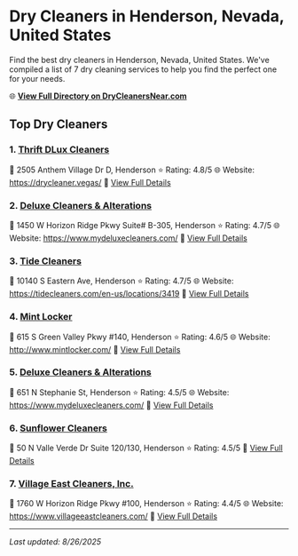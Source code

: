 # Dry Cleaners in Henderson, Nevada, United States

Find the best dry cleaners in Henderson, Nevada, United States. We've compiled a list of 7 dry cleaning services to help you find the perfect one for your needs.

🌐 **[View Full Directory on DryCleanersNear.com](https://drycleanersnear.com/city/US/Nevada/Henderson)**

## Top Dry Cleaners

### 1. [Thrift DLux Cleaners](https://drycleanersnear.com/dryCleaner/687ef15075997f6da5b64108/thrift-dlux-cleaners)
📍 2505 Anthem Village Dr D, Henderson
⭐ Rating: 4.8/5
🌐 Website: https://drycleaner.vegas/
🔗 [View Full Details](https://drycleanersnear.com/dryCleaner/687ef15075997f6da5b64108/thrift-dlux-cleaners)

### 2. [Deluxe Cleaners & Alterations](https://drycleanersnear.com/dryCleaner/687ef0cc75997f6da5b63d0e/deluxe-cleaners-alterations)
📍 1450 W Horizon Ridge Pkwy Suite# B-305, Henderson
⭐ Rating: 4.7/5
🌐 Website: https://www.mydeluxecleaners.com/
🔗 [View Full Details](https://drycleanersnear.com/dryCleaner/687ef0cc75997f6da5b63d0e/deluxe-cleaners-alterations)

### 3. [Tide Cleaners](https://drycleanersnear.com/dryCleaner/687ef0e675997f6da5b63de9/tide-cleaners)
📍 10140 S Eastern Ave, Henderson
⭐ Rating: 4.7/5
🌐 Website: https://tidecleaners.com/en-us/locations/3419
🔗 [View Full Details](https://drycleanersnear.com/dryCleaner/687ef0e675997f6da5b63de9/tide-cleaners)

### 4. [Mint Locker](https://drycleanersnear.com/dryCleaner/687ef0b275997f6da5b63b03/mint-locker)
📍 615 S Green Valley Pkwy #140, Henderson
⭐ Rating: 4.6/5
🌐 Website: http://www.mintlocker.com/
🔗 [View Full Details](https://drycleanersnear.com/dryCleaner/687ef0b275997f6da5b63b03/mint-locker)

### 5. [Deluxe Cleaners & Alterations](https://drycleanersnear.com/dryCleaner/687ef15875997f6da5b64149/deluxe-cleaners-alterations)
📍 651 N Stephanie St, Henderson
⭐ Rating: 4.5/5
🌐 Website: https://www.mydeluxecleaners.com/
🔗 [View Full Details](https://drycleanersnear.com/dryCleaner/687ef15875997f6da5b64149/deluxe-cleaners-alterations)

### 6. [Sunflower Cleaners](https://drycleanersnear.com/dryCleaner/687ef16075997f6da5b64188/sunflower-cleaners)
📍 50 N Valle Verde Dr Suite 120/130, Henderson
⭐ Rating: 4.5/5
🔗 [View Full Details](https://drycleanersnear.com/dryCleaner/687ef16075997f6da5b64188/sunflower-cleaners)

### 7. [Village East Cleaners, Inc.](https://drycleanersnear.com/dryCleaner/687ef13475997f6da5b64043/village-east-cleaners-inc)
📍 1760 W Horizon Ridge Pkwy #100, Henderson
⭐ Rating: 4.4/5
🌐 Website: https://www.villageeastcleaners.com/
🔗 [View Full Details](https://drycleanersnear.com/dryCleaner/687ef13475997f6da5b64043/village-east-cleaners-inc)


---

*Last updated: 8/26/2025*
